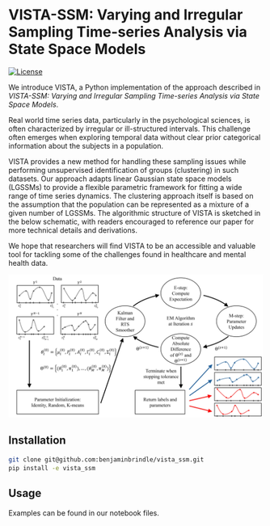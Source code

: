 # VISTA-SSM: Varying and Irregular Sampling Time-series Analysis via State Space Models

[![License](https://img.shields.io/badge/license-MIT-blue.svg)](https://github.com/benjaminbrindle/vista_ssm/blob/main/LICENSE)

We introduce VISTA, a Python implementation of the approach described in _VISTA-SSM: Varying and Irregular Sampling Time-series Analysis via State Space Models_. 

Real world time series data, particularly in the psychological sciences, is often characterized by irregular or ill-structured intervals. This challenge often emerges when exploring temporal data without clear prior categorical information about the subjects in a population. 

VISTA provides a new method for handling these sampling issues while performing unsupervised identification of groups (clustering) in such datasets. Our approach adapts linear Gaussian state space models (LGSSMs) to provide a flexible parametric framework for fitting a wide range of time series dynamics. The clustering approach itself is based on the assumption that the population can be represented as a mixture of a given number of LGSSMs. The algorithmic structure of VISTA is sketched in the below schematic, with readers encouraged to reference our paper for more technical details and derivations.

We hope that researchers will find VISTA to be an accessible and valuable tool for tackling some of the challenges found in healthcare and mental health data.

![VISTA Schematic](https://github.com/benjaminbrindle/vista_ssm/blob/main/schematic.jpg)

## Installation 
```bash
git clone git@github.com:benjaminbrindle/vista_ssm.git
pip install -e vista_ssm
```

## Usage

Examples can be found in our notebook files.
